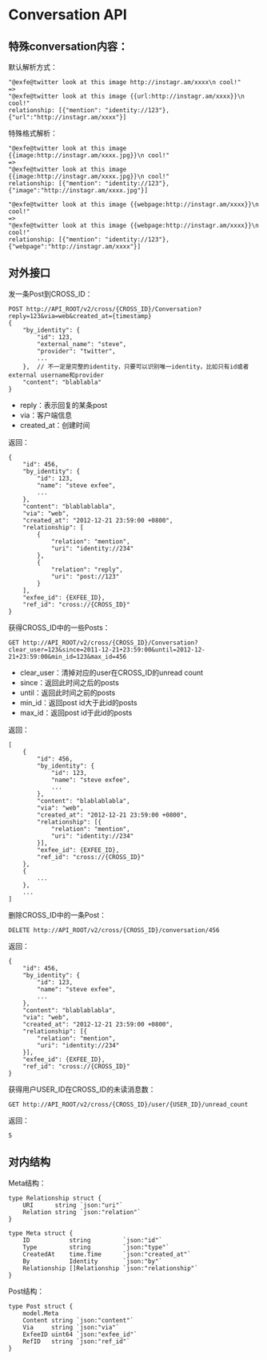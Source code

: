 Conversation API
================

特殊conversation内容：
--------------------

默认解析方式：

	"@exfe@twitter look at this image http://instagr.am/xxxx\n cool!"
	=>
	"@exfe@twitter look at this image {{url:http://instagr.am/xxxx}}\n cool!"
	relationship: [{"mention": "identity://123"}, {"url":"http://instagr.am/xxxx"}]

特殊格式解析：

	"@exfe@twitter look at this image {{image:http://instagr.am/xxxx.jpg}}\n cool!"
	=>
	"@exfe@twitter look at this image {{image:http://instagr.am/xxxx.jpg}}\n cool!"
	relationship: [{"mention": "identity://123"}, {"image":"http://instagr.am/xxxx.jpg"}]

	"@exfe@twitter look at this image {{webpage:http://instagr.am/xxxx}}\n cool!"
	=>
	"@exfe@twitter look at this image {{webpage:http://instagr.am/xxxx}}\n cool!"
	relationship: [{"mention": "identity://123"}, {"webpage":"http://instagr.am/xxxx"}]

对外接口
-------

发一条Post到CROSS_ID：

	POST http://API_ROOT/v2/cross/{CROSS_ID}/Conversation?reply=123&via=web&created_at={timestamp}
	{
		"by_identity": {
			"id": 123,
			"external_name": "steve",
			"provider": "twitter",
			...
		},  // 不一定是完整的identity，只要可以识别唯一identity，比如只有id或者external username和provider
		"content": "blablabla"
	}

- reply：表示回复的某条post
- via：客户端信息
- created_at：创建时间

返回：

	{
		"id": 456,
		"by_identity": {
			"id": 123,
			"name": "steve exfee",
			...
		},
		"content": "blablablabla",
		"via": "web",
		"created_at": "2012-12-21 23:59:00 +0800",
		"relationship": [
			{
				"relation": "mention",
				"uri": "identity://234"
			},
			{
				"relation": "reply",
				"uri": "post://123"
			}
		],
		"exfee_id": {EXFEE_ID},
		"ref_id": "cross://{CROSS_ID}"
	}

获得CROSS_ID中的一些Posts：

	GET http://API_ROOT/v2/cross/{CROSS_ID}/Conversation?clear_user=123&since=2011-12-21+23:59:00&until=2012-12-21+23:59:00&min_id=123&max_id=456

- clear_user：清掉对应的user在CROSS_ID的unread count
- since：返回此时间之后的posts
- until：返回此时间之前的posts
- min_id：返回post id大于此id的posts
- max_id：返回post id于此id的posts

返回：

	[
		{
			"id": 456,
			"by_identity": {
				"id": 123,
				"name": "steve exfee",
				...
			},
			"content": "blablablabla",
			"via": "web",
			"created_at": "2012-12-21 23:59:00 +0800",
			"relationship": [{
				"relation": "mention",
				"uri": "identity://234"
			}],
			"exfee_id": {EXFEE_ID},
			"ref_id": "cross://{CROSS_ID}"
		},
		{
			...
		},
		...
	]

删除CROSS_ID中的一条Post：

	DELETE http://API_ROOT/v2/cross/{CROSS_ID}/conversation/456

返回：

	{
		"id": 456,
		"by_identity": {
			"id": 123,
			"name": "steve exfee",
			...
		},
		"content": "blablablabla",
		"via": "web",
		"created_at": "2012-12-21 23:59:00 +0800",
		"relationship": [{
			"relation": "mention",
			"uri": "identity://234"
		}],
		"exfee_id": {EXFEE_ID},
		"ref_id": "cross://{CROSS_ID}"
	}

获得用户USER_ID在CROSS_ID的未读消息数：

	GET http://API_ROOT/v2/cross/{CROSS_ID}/user/{USER_ID}/unread_count

返回：

	5

对内结构
-------

Meta结构：

	type Relationship struct {
		URI      string `json:"uri"`
		Relation string `json:"relation"`
	}

	type Meta struct {
		ID           string         `json:"id"`
		Type         string         `json:"type"`
		CreatedAt    time.Time      `json:"created_at"`
		By           Identity       `json:"by"`
		Relationship []Relationship `json:"relationship"`
	}

Post结构：

	type Post struct {
		model.Meta
		Content string `json:"content"`
		Via     string `json:"via"`
		ExfeeID uint64 `json:"exfee_id"`
		RefID   string `json:"ref_id"`
	}
